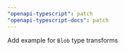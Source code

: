 ```yaml
---
"openapi-typescript": patch
"openapi-typescript-docs": patch
---
```


Add example for `Blob` type transforms
